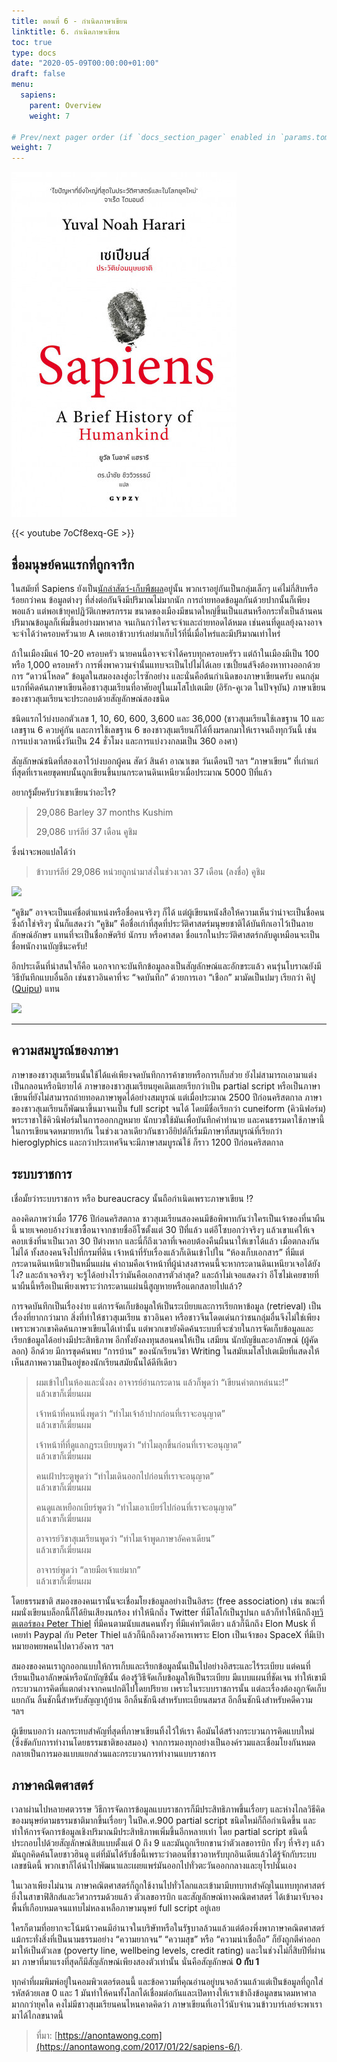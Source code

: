 ```yaml
---
title: ตอนที่ 6 - กำเนิดภาษาเขียน
linktitle: 6. กำเนิดภาษาเขียน
toc: true
type: docs
date: "2020-05-09T00:00:00+01:00"
draft: false
menu:
  sapiens:
    parent: Overview
    weight: 7

# Prev/next pager order (if `docs_section_pager` enabled in `params.toml`)
weight: 7
---
```

![](https://github.com/dragon-library/markdown/raw/master/Library/content/book/homo-sapiens/img/cover-sapiens.jpg)

{{< youtube 7oCf8exq-GE  >}}

## ชื่อมนุษย์คนแรกที่ถูกจารึก


ในสมัยที่ Sapiens ยังเป็น[นักล่าสัตว์-เก็บพืชผล](https://anontawong.com/2016/12/25/sapiens-3/)อยู่นั้น พวกเราอยู่กันเป็นกลุ่มเล็กๆ แค่ไม่กี่สิบหรือร้อยกว่าคน ข้อมูลต่างๆ ที่ส่งต่อกันจึงมีปริมาณไม่มากนัก การถ่ายทอดข้อมูลกันด้วยปากนั้นก็เพียงพอแล้ว แต่พอเข้ายุคปฏิวัติเกษตรกรรม ขนาดของเมืองมีขนาดใหญ่ขึ้นเป็นแสนหรือกระทั่งเป็นล้านคน ปริมาณข้อมูลก็เพิ่มขึ้นอย่างมหาศาล จนเกินกว่าใครจะจำและถ่ายทอดได้หมด เช่นคนที่ดูแลยุ้งฉางอาจจะจำได้ว่าครอบครัวนาย A เคยเอาข้าวบาร์เลย่มาเก็บไว้ที่นี่เมื่อไหร่และมีปริมาณเท่าไหร่

ถ้าในเมืองมีแค่ 10-20 ครอบครัว นายคนนี้อาจจะจำได้ครบทุกครอบครัรว แต่ถ้าในเมืองมีเป็น 100 หรือ 1,000 ครอบครัว การพึ่งพาความจำนั้นแทบจะเป็นไปไม่ได้เลย เซเปี้ยนส์จึงต้องหาทางออกด้วยการ “ดาวน์โหลด” ข้อมูลในสมองลงสู่อะไรซักอย่าง และนั่นคือต้นกำเนิดของภาษาเขียนครับ คนกลุ่มแรกที่คิดค้นภาษาเขียนคือชาวสุเมเรียนที่อาศัยอยู่ในเมโสโปเตเมีย (อิรัก-คูเวต ในปัจจุบัน) ภาษาเขียนของชาวสุเมเรียนจะประกอบด้วยสัญลักษณ์สองชนิด

ชนิดแรกไว้บ่งบอกตัวเลข 1, 10, 60, 600, 3,600 และ 36,000 (ชาวสุเมเรียนใช้เลขฐาน 10 และเลขฐาน 6 ควบคู่กัน และการใช้เลขฐาน 6 ของชาวสุเมเรียนก็ได้ทิ้งมรดกมาให้เราจนถึงทุกวันนี้ เช่นการแบ่งเวลาหนึ่งวันเป็น 24 ชั่วโมง และการแบ่งวงกลมเป็น 360 องศา)

สัญลักษณ์ชนิดที่สองเอาไว้บ่งบอกผู้คน สัตว์ สินค้า อาณาเขต วันเดือนปี ฯลฯ “ภาษาเขียน” ที่เก่าแก่ที่สุดที่เราเคยขุดพบนั้นถูกเขียนขึ้นบนกระดานดินเหนียวเมื่อประมาณ 5000 ปีที่แล้ว

อยากรู้มั้ยครับว่าเขาเขียนว่าอะไร?

> 29,086 Barley 37 months Kushim
> 
> 29,086 บาร์ลีย์ 37 เดือน คูชิม

ซึ่งน่าจะพอแปลได้ว่า

> ข้าวบาร์ลีย์ 29,086 หน่วยถูกนำมาส่งในช่วงเวลา 37 เดือน (ลงชื่อ) คูชิม

[![](https://i2.wp.com/erenow.com/common/sapiensbriefhistory/sapiensbriefhistory.files/image023.jpg)](http://erenow.com/common/sapiensbriefhistory/sapiensbriefhistory.files/image023.jpg)

“คูชิม” อาจจะเป็นแค่ชื่อตำแหน่งหรือชื่อคนจริงๆ ก็ได้ แต่ผู้เขียนหนังสือให้ความเห็นว่าน่าจะเป็นชื่อคน ซึ่งถ้าใช่จริงๆ นั่นก็แสดงว่า “คูชิม” คือชื่อเก่าที่สุดที่ประวัติศาสตร์มนุษยชาติได้บันทึกเอาไว้เป็นลายลักษณ์อักษร แทนที่จะเป็นชื่อกษัตริย์ นักรบ หรือศาสดา ชื่อแรกในประวัติศาสตร์กลับดูเหมือนจะเป็นชื่อพนักงานบัญชีนะครับ!

อีกประเด็นที่น่าสนใจก็คือ นอกจากจะบันทึกข้อมูลลงเป็นสัญลักษณ์และอักขระแล้ว คนรุ่นโบราณยังมีวิธีบันทึกแบบอื่นอีก เช่นชาวอินคาที่จะ “จดบันทึก” ด้วยการเอา “เชือก” มามัดเป็นปมๆ เรียกว่า คิปู ([Quipu](https://goo.gl/NnNpDg)) แทน

[![](https://i1.wp.com/kairotic.org/wp-content/uploads/2015/06/quipu-wari.jpg)](http://kairotic.org/wp-content/uploads/2015/06/quipu-wari.jpg)

----------

## ความสมบูรณ์ของภาษา

ภาษาของชาวสุเมเรียนนั้นใช้ได้แค่เพียงจดบันทึกการค้าขายหรือการเก็บส่วย ยังไม่สามารถเอามาแต่งเป็นกลอนหรือนิยายได้ ภาษาของชาวสุเมเรียนยุคเดิมเลยเรียกว่าเป็น partial script หรือเป็นภาษาเขียนที่ยังไม่สามารถถ่ายทอดภาษาพูดได้อย่างสมบูรณ์ แต่เมื่อประมาณ 2500 ปีก่อนคริสตกาล ภาษาของชาวสุเมเรียนก็พัฒนาขึ้นมาจนเป็น full script จนได้ โดยมีชื่อเรียกว่า cuneiform (คิวนิฟอร์ม) พระราชาใช้คิวนิฟอร์มในการออกกฎหมาย นักบวชใช้มันเพื่อบันทึกคำทำนาย และคนธรรมดาใช้ภาษานี้ในการเขียนจดหมายหากัน ในช่วงเวลาเดียวกันชาวอียิปต์ก็เริ่มมีภาษาที่สมบูรณ์ที่เรียกว่า hieroglyphics และกว่าประเทศจีนจะมีภาษาสมบูรณ์ใช้ ก็ราว 1200 ปีก่อนคริสตกาล


## ระบบราชการ

เชื่อมั้ยว่าระบบราชการ หรือ bureaucracy นั้นถือกำเนิดเพราะภาษาเขียน !?

ลองคิดภาพว่าเมื่อ 1776 ปีก่อนคริสตกาล ชาวสุเมเรียนสองคนมีข้อพิพาทกันว่าใครเป็นเจ้าของที่นาผืนนี้ นายเจคอบอ้างว่าเขาซื้อนาจากชายชื่ออีโซตั้งแต่ 30 ปีที่แล้ว แต่อีโซบอกว่าจริงๆ แล้วเขาแค่ให้เจคอบเซ้งที่นาเป็นเวลา 30 ปีต่างหาก และนี่ก็ถึงเวลาที่เจคอบต้องคืนผืนนาให้เขาได้แล้ว เมื่อตกลงกันไม่ได้ ทั้งสองคนจึงไปที่กรมที่ดิน เจ้าหน้าที่รับเรื่องแล้วก็เดินเข้าไปใน “ห้องเก็บเอกสาร” ที่มีแต่กระดานดินเหนียวเป็นหมื่นแผ่น คำถามคือเจ้าหน้าที่ผู้น่าสงสารคนนี้จะหากระดานดินเหนียวเจอได้ยังไง? และถ้าเจอจริงๆ จะรู้ได้อย่างไรว่ามันคือเอกสารตัวล่าสุด? และถ้าไม่เจอแสดงว่า อีโซไม่เคยขายที่นาผืนนี้หรือเป็นเพียงเพราะว่ากระดานแผ่นนี้สูญหายหรือแตกสลายไปแล้ว?

การจดบันทึกเป็นเรื่องง่าย แต่การจัดเก็บข้อมูลให้เป็นระเบียบและการเรียกหาข้อมูล (retrieval) เป็นเรื่องที่ยากกว่ามาก สิ่งที่ทำให้ชาวสุเมเรียน ชาวอินคา หรือชาวจีนโดดเด่นกว่าชนกลุ่มอื่นจึงไม่ใช่เพียงเพราะพวกเขาคิดค้นภาษาเขียนได้เท่านั้น แต่พวกเขายังคิดค้นระบบที่จะช่วยในการจัดเก็บข้อมูลและเรียกข้อมูลได้อย่างมีประสิทธิภาพ อีกทั้งยังลงทุนสอนคนให้เป็น เสมียน นักบัญชีและอาลักษณ์ (ผู้คัดลอก) อีกด้วย มีการขุดค้นพบ “การบ้าน” ของนักเรียนวิชา Writing ในสมัยเมโสโปเตเมียที่แสดงให้เห็นสภาพความเป็นอยู่ของนักเรียนสมัยนั้นได้ดีทีเดียว

> ผมเข้าไปในห้องและนั่งลง อาจารย์อ่านกระดาน แล้วก็พูดว่า “เขียนคำตกหล่นนะ!”  
> แล้วเขาก็เฆี่ยนผม
> 
> เจ้าหน้าที่คนหนึ่งพูดว่า “ทำไมเจ้าอ้าปากก่อนที่เราจะอนุญาต”  
> แล้วเขาก็เฆี่ยนผม
> 
> เจ้าหน้าที่ที่ดูแลกฎระเบียบพูดว่า “ทำไมลุกขึ้นก่อนที่เราจะอนุญาต”  
> แล้วเขาก็เฆี่ยนผม
> 
> คนเฝ้าประตูพูดว่า “ทำไมเดินออกไปก่อนที่เราจะอนุญาต”  
> แล้วเขาก็เฆี่ยนผม
> 
> คนดูแลเหยือกเบียร์พูดว่า “ทำไมเอาเบียร์ไปก่อนที่เราจะอนุญาต”  
> แล้วเขาก็เฆี่ยนผม
> 
> อาจารย์วิชาสุเมเรียนพูดว่า “ทำไมเจ้าพูดภาษาอัคคาเดียน”  
> แล้วเขาก็เฆี่ยนผม
> 
> อาจารย์พูดว่า “ลายมือเจ้าแย่มาก”  
> แล้วเขาก็เฆี่ยนผม

โดยธรรมชาติ สมองของคนเรานั้นจะเชื่อมโยงข้อมูลอย่างเป็นอิสระ (free association) เช่น ขณะที่ผมนั่งเขียนบล็อกนี้ก็ได้ยินเสียงนกร้อง ทำให้นึกถึง Twitter ที่มีโลโก้เป็นรูปนก แล้วก็ทำให้นึกถึง[ทวิตเตอร์ของ Peter Thiel](https://twitter.com/peterthiel?lang=en) ที่มีคนตามนับแสนคนทั้งๆ ที่มีแค่ทวีตเดียว แล้วก็นึกถึง Elon Musk ที่เคยทำ Paypal กับ Peter Thiel แล้วก็นึกถึงดาวอังคารเพราะ Elon เป็นเจ้าของ SpaceX ที่มีเป้าหมายอพยพคนไปดาวอังคาร ฯลฯ

สมองของคนเราถูกออกแบบให้การเก็บและเรียกข้อมูลนั้นเป็นไปอย่างอิสระและไร้ระเบียบ แต่คนที่เรียนเป็นอาลักษณ์หรือนักบัญชีนั้น ต้องรู้วิธีจัดเก็บข้อมูลให้เป็นระเบียบ มีแบบแผนที่ชัดเจน ทำให้เขามีกระบวนการคิดที่แตกต่างจากคนปกติไปโดยปริยาย เพราะในระบบราชการนั้น แต่ละเรื่องต้องถูกจัดเก็บแยกกัน ลิ้นชักนี้สำหรับสัญญากู้บ้าน อีกลิ้นชักนึงสำหรับทะเบียนสมรส อีกลิ้นชักนึงสำหรับคดีความ ฯลฯ

ผู้เขียนบอกว่า ผลกระทบสำคัญที่สุดที่ภาษาเขียนทิ้งไว้ให้เรา คือมันได้สร้างกระบวนการคิดแบบใหม่ (ซึ่งขัดกับการทำงานโดยธรรมชาติของสมอง) จากการมองทุกอย่างเป็นองค์รวมและเชื่อมโยงกันหมด กลายเป็นการมองแบบแยกส่วนและกระบวนการทำงานแบบราชการ

## ภาษาคณิตศาสตร์

เวลาผ่านไปหลายศตวรรษ วิธีการจัดการข้อมูลแบบราชการก็มีประสิทธิภาพขึ้นเรื่อยๆ และห่างไกลวิธีคิดของมนุษย์ตามธรรมชาติมากขึ้นเรื่อยๆ ในปีค.ศ.900 partial script ชนิดใหม่ก็ถือกำเนิดขึ้น และทำให้การจัดการข้อมูลเชิงปริมาณมีประสิทธิภาพเพิ่มขึ้นอีกหลายเท่า โดย partial script ชนิดนี้ประกอบไปด้วยสัญลักษณ์สิบแบบตั้งแต่ 0 ถึง 9 และมันถูกเรียกขานว่าตัวเลขอารบิก ทั้งๆ ที่จริงๆ แล้วมันถูกคิดค้นโดยชาวฮินดู แต่ที่มันได้รับชื่อนี้เพราะว่าตอนที่ชาวอาหรับบุกอินเดียแล้วได้รู้จักกับระบบเลขชนิดนี้ พวกเขาก็ได้นำไปพัฒนาและเผยแพร่มันออกไปทั่วตะวันออกกลางและยุโรปนั่นเอง

ในเวลาเพียงไม่นาน ภาษาคณิตศาสตร์ก็ถูกใช้งานไปทั่วโลกและเข้ามามีบทบาทสำคัญในแทบทุกศาสตร์ ยิ่งในสาขาฟิสิกส์และวิศวกรรมด้วยแล้ว ตัวเลขอารบิก และสัญลักษณ์ทางคณิตศาสตร์ ได้เข้ามาจับจองพื้นที่เกือบหมดจนแทบไม่หลงเหลือภาษามนุษย์ full script อยู่เลย

ใครก็ตามที่อยากจะโน้มน้าวคนมีอำนาจในบริษัทหรือในรัฐบาลล้วนแล้วแต่ต้องพึ่งพาภาษาคณิตศาสตร์ แม้กระทั่งสิ่งที่เป็นนามธรรมอย่าง “ความยากจน” “ความสุข” หรือ “ความน่าเชื่อถือ” ก็ยังถูกตีค่าออกมาให้เป็นตัวเลข (poverty line, wellbeing levels, credit rating) และในช่วงไม่กี่สิบปีที่ผ่านมา ภาษาที่มาแรงที่สุดก็มีสัญลักษณ์เพียงสองตัวเท่านั้น   นั่นคือสัญลักษณ์ **0 กับ 1**

ทุกคำที่ผมพิมพ์อยู่ในคอมพิวเตอร์ตอนนี้ และข้อความที่คุณอ่านอยู่บนจอล้วนแล้วแต่เป็นข้อมูลที่ถูกใส่รหัสด้วยเลข 0 และ 1 มันทำให้คนทั้งโลกได้เชื่อมต่อกันและเปิดทางให้เราเข้าถึงข้อมูลขนาดมหาศาลมากกว่ายุคใด คงไม่มีชาวสุเมเรียนคนไหนคาดคิดว่า ภาษาเขียนที่เอาไว้นับจำนวนข้าวบาร์เลย์จะพาเรามาได้ไกลขนาดนี้

> ที่มา: [https://anontawong.com](https://anontawong.com/2017/01/22/sapiens-6/).
